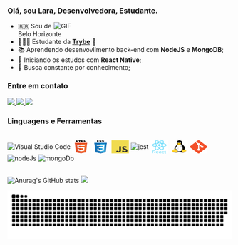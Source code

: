 ### Olá, sou **Lara**, Desenvolvedora, Estudante.

<img align="right" alt="GIF" src="https://media.giphy.com/media/E1Kd3pQwrsMtQbNkt0/giphy.gif" width="400px" />

- :brazil: Sou de Belo Horizonte
- 👩🏽‍🎓 Estudante da <a href="https://www.betrybe.com/" target="_blank"><strong>Trybe</strong></a> 🚀
- 📚 Aprendendo desenvovlimento back-end com **NodeJS** e **MongoDB**;
- 🧠 Iniciando os estudos com **React Native**;
- 🔎 Busca constante por conhecimento;

### Entre em contato
<a href="https://www.instagram.com/lara.capila/" target="_blank">
  <img src="https://img.shields.io/badge/-Instagram-%23E4405F?style=for-the-badge&logo=instagram&logoColor=white" target="_blank">
</a>
<a href="https://www.linkedin.com/in/lara-capila/" target="_blank">
  <img src="https://img.shields.io/badge/-LinkedIn-%230077B5?style=for-the-badge&logo=linkedin&logoColor=white" target="_blank">
</a>
<a href = "mailto:laracapila@gmail.com">
  <img src="https://img.shields.io/badge/-Gmail-%23333?style=for-the-badge&logo=gmail&logoColor=white" target="_blank">
</a>
<br>

### Linguagens e Ferramentas
<div style="display: inline_block"><br>
  <img align="center" alt="Visual Studio Code" height="30" width="40" src="https://cdn.jsdelivr.net/gh/devicons/devicon/icons/vscode/vscode-original.svg" />
  
  <img align="center" alt="html5" height="30" width="40" src="https://raw.githubusercontent.com/devicons/devicon/master/icons/html5/html5-original-wordmark.svg" /> 
  
  <img align="center" alt="css3" height="30" width="40" src="https://raw.githubusercontent.com/devicons/devicon/master/icons/css3/css3-original-wordmark.svg" /> 
  
  <img align="center" alt="javascript" height="30" width="40" src="https://raw.githubusercontent.com/devicons/devicon/master/icons/javascript/javascript-original.svg" /> 
  
  <img align="center" alt="jest" height="30" width="40" src="https://cdn.jsdelivr.net/gh/devicons/devicon/icons/jest/jest-plain.svg" />
  
  <img align="center" alt="react" height="30" width="40" src="https://raw.githubusercontent.com/devicons/devicon/master/icons/react/react-original-wordmark.svg" />
  
  <img align="center" alt="linux" height="30" width="40" src="https://raw.githubusercontent.com/devicons/devicon/master/icons/linux/linux-original.svg" alt="linux" width="40" />
  
  <img align="center" alt="git" height="30" width="40" src="https://raw.githubusercontent.com/devicons/devicon/master/icons/git/git-original.svg" />
  
  <img align="center" alt="nodeJs" height="30" width="40" src="https://cdn.jsdelivr.net/gh/devicons/devicon/icons/nodejs/nodejs-original.svg" />
  
  <img align="center" alt="mongoDb" height="30" width="40" src="https://cdn.jsdelivr.net/gh/devicons/devicon/icons/mongodb/mongodb-plain-wordmark.svg" />
</div>
<br>

<div display="flex">
  
![Anurag's GitHub stats](https://github-readme-stats.vercel.app/api?username=lara-capila&show_icons=true&theme=radical)
 <img height="180em" src="https://github-readme-stats.vercel.app/api/top-langs/?username=Lara-Capila&layout=compact&langs_count=7&theme=dracula"/>
</div>

![Snake animation](https://github.com/Lara-capila/Lara-capila/blob/output/github-contribution-grid-snake.svg)
